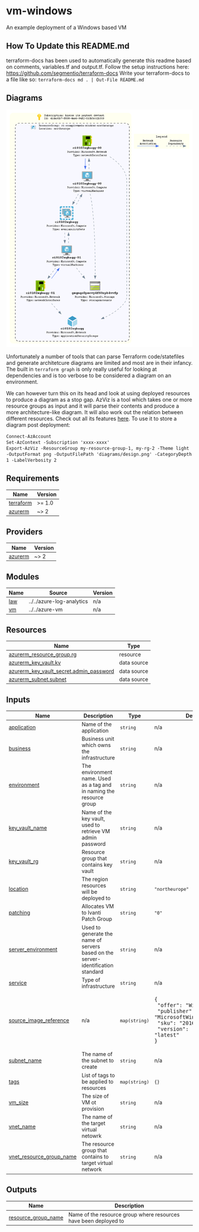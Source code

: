 # vm-windows

An example deployment of a Windows based VM

## How To Update this README.md

terraform-docs has been used to automatically generate this readme based on comments, variables.tf and output.tf.
Follow the setup instructions here: https://github.com/segmentio/terraform-docs
Write your terraform-docs to a file like so: `terraform-docs md . | Out-File README.md`

## Diagrams

![image info](./diagrams/design.png)

Unfortunately a number of tools that can parse Terraform code/statefiles and generate architetcure diagrams are limited and most are in their infancy. The built in `terraform graph` is only really useful for looking at dependencies and is too verbose to be considered a diagram on an environment.

We can however turn this on its head and look at using deployed resources to produce a diagram as a stop gap. AzViz is a tool which takes one or more resource groups as input and it will parse their contents and produce a more architecture-like diagram. It will also work out the relation between different resources. Check out all its features [here](https://github.com/PrateekKumarSingh/AzViz). To use it to store a diagram post deployment:

```pwsh
Connect-AzAccount
Set-AzContext -Subscription 'xxxx-xxxx'
Export-AzViz -ResourceGroup my-resource-group-1, my-rg-2 -Theme light -OutputFormat png -OutputFilePath 'diagrams/design.png' -CategoryDepth 1 -LabelVerbosity 2
```

## Requirements

| Name | Version |
|------|---------|
| <a name="requirement_terraform"></a> [terraform](#requirement\_terraform) | >= 1.0 |
| <a name="requirement_azurerm"></a> [azurerm](#requirement\_azurerm) | ~> 2 |

## Providers

| Name | Version |
|------|---------|
| <a name="provider_azurerm"></a> [azurerm](#provider\_azurerm) | ~> 2 |

## Modules

| Name | Source | Version |
|------|--------|---------|
| <a name="module_law"></a> [law](#module\_law) | ../../azure-log-analytics | n/a |
| <a name="module_vm"></a> [vm](#module\_vm) | ../../azure-vm | n/a |

## Resources

| Name | Type |
|------|------|
| [azurerm_resource_group.rg](https://registry.terraform.io/providers/hashicorp/azurerm/latest/docs/resources/resource_group) | resource |
| [azurerm_key_vault.kv](https://registry.terraform.io/providers/hashicorp/azurerm/latest/docs/data-sources/key_vault) | data source |
| [azurerm_key_vault_secret.admin_password](https://registry.terraform.io/providers/hashicorp/azurerm/latest/docs/data-sources/key_vault_secret) | data source |
| [azurerm_subnet.subnet](https://registry.terraform.io/providers/hashicorp/azurerm/latest/docs/data-sources/subnet) | data source |

## Inputs

| Name | Description | Type | Default | Required |
|------|-------------|------|---------|:--------:|
| <a name="input_application"></a> [application](#input\_application) | Name of the application | `string` | n/a | yes |
| <a name="input_business"></a> [business](#input\_business) | Business unit which owns the infrastructure | `string` | n/a | yes |
| <a name="input_environment"></a> [environment](#input\_environment) | The environment name. Used as a tag and in naming the resource group | `string` | n/a | yes |
| <a name="input_key_vault_name"></a> [key\_vault\_name](#input\_key\_vault\_name) | Name of the key vault, used to retrieve VM admin password | `string` | n/a | yes |
| <a name="input_key_vault_rg"></a> [key\_vault\_rg](#input\_key\_vault\_rg) | Resource group that contains key vault | `string` | n/a | yes |
| <a name="input_location"></a> [location](#input\_location) | The region resources will be deployed to | `string` | `"northeurope"` | no |
| <a name="input_patching"></a> [patching](#input\_patching) | Allocates VM to Ivanti Patch Group | `string` | `"0"` | no |
| <a name="input_server_environment"></a> [server\_environment](#input\_server\_environment) | Used to generate the name of servers based on the server-identification standard | `string` | n/a | yes |
| <a name="input_service"></a> [service](#input\_service) | Type of  infrastructure | `string` | n/a | yes |
| <a name="input_source_image_reference"></a> [source\_image\_reference](#input\_source\_image\_reference) | n/a | `map(string)` | <pre>{<br>  "offer": "WindowsServer",<br>  "publisher": "MicrosoftWindowsServer",<br>  "sku": "2016-Datacenter",<br>  "version": "latest"<br>}</pre> | no |
| <a name="input_subnet_name"></a> [subnet\_name](#input\_subnet\_name) | The name of the subnet to create | `string` | n/a | yes |
| <a name="input_tags"></a> [tags](#input\_tags) | List of tags to be applied to resources | `map(string)` | `{}` | no |
| <a name="input_vm_size"></a> [vm\_size](#input\_vm\_size) | The size of VM ot provision | `string` | n/a | yes |
| <a name="input_vnet_name"></a> [vnet\_name](#input\_vnet\_name) | The name of the target virtual netowrk | `string` | n/a | yes |
| <a name="input_vnet_resource_group_name"></a> [vnet\_resource\_group\_name](#input\_vnet\_resource\_group\_name) | The resource group that contains to target virtual network | `string` | n/a | yes |

## Outputs

| Name | Description |
|------|-------------|
| <a name="output_resource_group_name"></a> [resource\_group\_name](#output\_resource\_group\_name) | Name of the resource group where resources have been deployed to |
